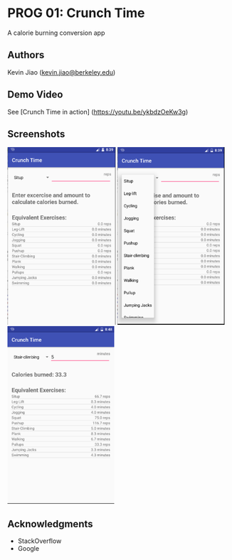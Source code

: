 # PROG 01: Crunch Time

A calorie burning conversion app
## Authors

Kevin Jiao ([kevin.jiao@berkeley.edu](mailto:kevin.jiao@berkeley.edu))

## Demo Video

See [Crunch Time in action] (https://youtu.be/ykbdzOeKw3g)

## Screenshots

<img src="screenshots/start.png" height="400" alt="Screenshot"/>
<img src="screenshots/dropdown.png" height="400" alt="Screenshot"/>
<img src="screenshots/input.png" height="400" alt="Screenshot"/>

## Acknowledgments

* StackOverflow
* Google

